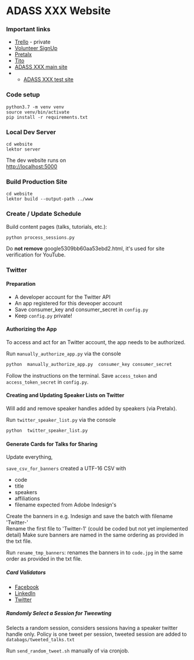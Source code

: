 ADASS XXX Website
=================


### Important links

 - [Trello](https://trello.com/b/zvJLsDgt/adass-xxx) - private
 - [Volunteer SignUp](https://signup.zone/ykNPWDT6E6gdPdFrE)
 - [Pretalx](https://pretalx.adass2020.es)
 - [Tito](https://ti.to/adass/adass-2020)
 - [ADASS XXX main site](https://adass2020.es)
 -  - [ADASS XXX test site](https://test.adass2020.es)


### Code setup

    python3.7 -m venv venv
    source venv/bin/activate
    pip install -r requirements.txt


### Local Dev Server

    cd website
    lektor server

The dev website runs on    
[http://localhost:5000](http://localhost:5000)



### Build Production Site
    
    cd website
    lektor build --output-path ../www
    

### Create / Update Schedule

Build content pages (talks, tutorials, etc.):


    python process_sessions.py
 

Do **not remove** google5309bb60aa53ebd2.html, it's used for site verification for YouTube.


### Twitter

#### Preparation
 - A developer account for the Twitter API
 - An app registered for this deveoper account
 - Save consumer_key and consumer_secret in `config.py`
 - Keep `config.py` private!
 
#### Authorizing the App

To access and act for an Twitter account, the app needs to be authorized.

Run `manually_authorize_app.py`  via the console

```bash
python  manually_authorize_app.py  consumer_key consumer_secret
```
Follow the instructions on the terminal.
Save `access_token` and `access_token_secret` in `config.py`.  

#### Creating and Updating Speaker Lists on Twitter

Will add and remove speaker handles added by speakers (via Pretalx).

Run `twitter_speaker_list.py`  via the console

```bash
python  twitter_speaker_list.py
```


#### Generate Cards for Talks for Sharing
 
Update everything,

`save_csv_for_banners` created a UTF-16 CSV with
- code
- title
- speakers
- affiliations
- filename expected from Adobe Indesign's

Create the banners in e.g. Indesign and save the batch with filename 'Twitter-'  
Rename the first file to 'Twitter-1' (could be coded but not yet implemented detail)
Make sure banners are named in the same ordering as provided in the txt file.

Run `rename_tmp_banners`: renames the banners in to `code.jpg` in the same order as provided in the txt file.

 
##### Card Validators
 - [Facebook]( https://developers.facebook.com/tools/debug/sharing/)
 - [LinkedIn]( https://www.linkedin.com/post-inspector/inspect/)  
 - [Twitter]( https://cards-dev.twitter.com/validator)


##### Randomly Select a Session for Tweewting

Selects a random session, considers sessions having a speaker twitter handle only.
Policy is one tweet per session, tweeted session are added to `databags/tweeted_talks.txt`

Run `send_random_tweet.sh` manually of via cronjob.